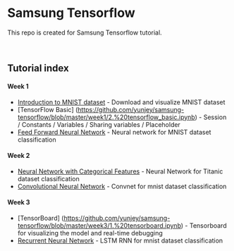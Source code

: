 # Samsung Tensorflow
This repo is created for Samsung Tensorflow tutorial.

<br>

## Tutorial index
#### Week 1 
* [Introduction to MNIST dataset](https://github.com/yunjey/samsung-tensorflow/blob/master/week1/1.%20mnist_data_introduction.ipynb) - Download and visualize MNIST dataset
* [TensorFlow Basic] (https://github.com/yunjey/samsung-tensorflow/blob/master/week1/2.%20tensorflow_basic.ipynb) - Session / Constants / Variables / Sharing variables / Placeholder
* [Feed Forward Neural Network](https://github.com/yunjey/samsung-tensorflow/blob/master/week1/3.%20feed_forward_neural_network.ipynb) - Neural network for MNIST dataset classification


#### Week 2

* [Neural Network with Categorical Features](https://github.com/yunjey/samsung-tensorflow/blob/master/week2/1.%20categorical_features.ipynb) - Neural Network for Titanic dataset classification
* [Convolutional Neural Network](https://github.com/yunjey/samsung-tensorflow/blob/master/week2/2.%20convolutional_neural_network.ipynb) - Convnet for mnist dataset classification


#### Week 3
* [TensorBoard] (https://github.com/yunjey/samsung-tensorflow/blob/master/week3/1.%20tensorboard.ipynb) - Tensorboard for visualizing the model and real-time debugging
* [Recurrent Neural Network](https://github.com/yunjey/samsung-tensorflow/blob/master/week3/3.%20recurrent%20neural%20network.ipynb) - LSTM RNN for mnist dataset classification
